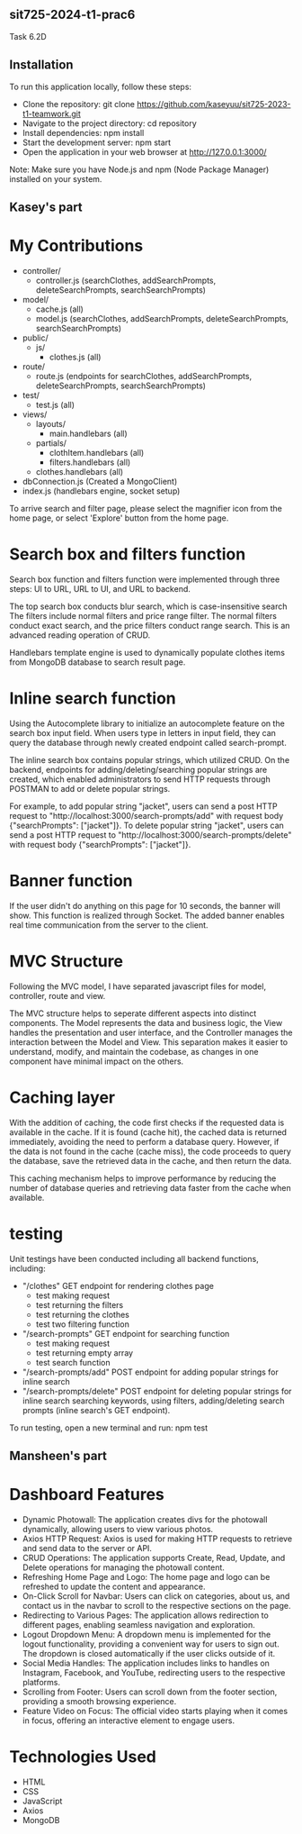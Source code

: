 ## sit725-2024-t1-prac6
Task 6.2D
## Installation
To run this application locally, follow these steps:

- Clone the repository: git clone https://github.com/kaseyuu/sit725-2023-t1-teamwork.git
- Navigate to the project directory: cd repository
- Install dependencies: npm install
- Start the development server: npm start
- Open the application in your web browser at http://127.0.0.1:3000/

Note: Make sure you have Node.js and npm (Node Package Manager) installed on your system.


## Kasey's part
# My Contributions
- controller/
  - controller.js (searchClothes, addSearchPrompts, deleteSearchPrompts, searchSearchPrompts)
- model/
  - cache.js (all)
  - model.js (searchClothes, addSearchPrompts, deleteSearchPrompts, searchSearchPrompts)
- public/
  - js/
    - clothes.js (all)
- route/
  - route.js (endpoints for searchClothes, addSearchPrompts, deleteSearchPrompts, searchSearchPrompts)
- test/
  - test.js (all)
- views/ 
  - layouts/
    - main.handlebars (all)
  - partials/
    - clothItem.handlebars (all)
    - filters.handlebars (all)
  - clothes.handlebars (all)
- dbConnection.js (Created a MongoClient)
- index.js (handlebars engine, socket setup)

To arrive search and filter page, please select the magnifier icon from the home page, or select 'Explore' button from the home page. 

# Search box and filters function
Search box function and filters function were implemented through three steps: UI to URL, URL to UI, and URL to backend. 

The top search box conducts blur search, which is case-insensitive search The filters include normal filters and price range filter. The normal filters conduct exact search, and the price filters conduct range search. This is an advanced reading operation of CRUD.

Handlebars template engine is used to dynamically populate clothes items from MongoDB database to search result page. 
# Inline search function
Using the Autocomplete library to initialize an autocomplete feature on the search box input field. When users type in letters in input field, they can query the database through newly created endpoint called search-prompt.

The inline search box contains popular strings, which utilized CRUD. On the backend, endpoints for adding/deleting/searching popular strings are created, which enabled administrators to send HTTP requests through POSTMAN to add or delete popular strings. 

For example, to add popular string "jacket", users can send a post HTTP request to "http://localhost:3000/search-prompts/add" with request body {"searchPrompts": ["jacket"]}. To delete popular string "jacket", users can send a post HTTP request to "http://localhost:3000/search-prompts/delete" with request body {"searchPrompts": ["jacket"]}.
# Banner function
If the user didn't do anything on this page for 10 seconds, the banner will show. This function is realized through Socket. The added banner enables real time communication from the server to the client.
# MVC Structure
Following the MVC model,  I have separated javascript files for model, controller, route and view.

The MVC structure helps to seperate different aspects into distinct components. The Model represents the data and business logic, the View handles the presentation and user interface, and the Controller manages the interaction between the Model and View. This separation makes it easier to understand, modify, and maintain the codebase, as changes in one component have minimal impact on the others.
# Caching layer
With the addition of caching, the code first checks if the requested data is available in the cache. If it is found (cache hit), the cached data is returned immediately, avoiding the need to perform a database query. However, if the data is not found in the cache (cache miss), the code proceeds to query the database, save the retrieved data in the cache, and then return the data.

This caching mechanism helps to improve performance by reducing the number of database queries and retrieving data faster from the cache when available.
# testing
Unit testings have been conducted including all backend functions, including:
- "/clothes" GET endpoint for rendering clothes page
    - test making request
    - test returning the filters
    - test returning the clothes
    - test two filtering function
- "/search-prompts" GET endpoint for searching function
  - test making request
  - test returning empty array
  - test search function
- "/search-prompts/add" POST endpoint for adding popular strings for inline search
- "/search-prompts/delete" POST endpoint for deleting popular strings for inline search
searching keywords, using filters, adding/deleting search prompts (inline search's GET endpoint). 

To run testing, open a new terminal and run: npm test


## Mansheen's part
# Dashboard Features
- Dynamic Photowall: The application creates divs for the photowall dynamically, allowing users to view various photos.
- Axios HTTP Request: Axios is used for making HTTP requests to retrieve and send data to the server or API.
- CRUD Operations: The application supports Create, Read, Update, and Delete operations for managing the photowall content.
- Refreshing Home Page and Logo: The home page and logo can be refreshed to update the content and appearance.
- On-Click Scroll for Navbar: Users can click on categories, about us, and contact us in the navbar to scroll to the respective sections on the page.
- Redirecting to Various Pages: The application allows redirection to different pages, enabling seamless navigation and exploration.
- Logout Dropdown Menu: A dropdown menu is implemented for the logout functionality, providing a convenient way for users to sign out. The dropdown is closed automatically if the user clicks outside of it.
- Social Media Handles: The application includes links to handles on Instagram, Facebook, and YouTube, redirecting users to the respective platforms.
- Scrolling from Footer: Users can scroll down from the footer section, providing a smooth browsing experience.
- Feature Video on Focus: The official video starts playing when it comes in focus, offering an interactive element to engage users.

# Technologies Used
- HTML
- CSS
- JavaScript
- Axios
- MongoDB

